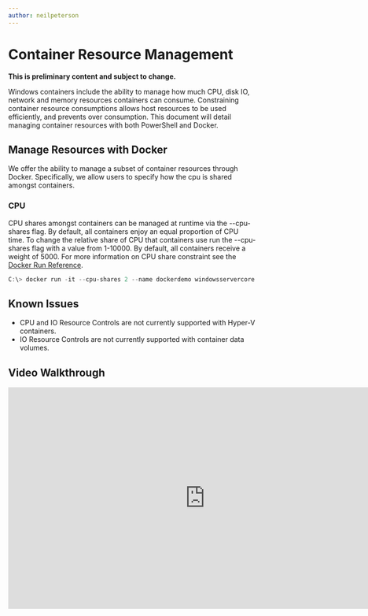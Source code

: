 ```yaml
---
author: neilpeterson
---
```


# Container Resource Management

**This is preliminary content and subject to change.** 

Windows containers include the ability to manage how much CPU, disk IO, network and memory resources containers can consume. Constraining container resource consumptions allows host resources to be used efficiently, and prevents over consumption. This document will detail managing container resources with both PowerShell and Docker.

## Manage Resources with Docker 

We offer the ability to manage a subset of container resources through Docker. Specifically, we allow users to specify how the cpu is shared amongst containers. 

### CPU

CPU shares amongst containers can be managed at runtime via the --cpu-shares flag. By default, all containers enjoy an equal proportion of CPU time. To change the relative share of CPU that containers use run the --cpu-shares flag with a value from 1-10000. By default, all containers receive a weight of 5000. For more information on CPU share constraint see the [Docker Run Reference]( https://docs.docker.com/engine/reference/run/#cpu-share-constraint). 

```powershell 
C:\> docker run -it --cpu-shares 2 --name dockerdemo windowsservercore cmd
```

## Known Issues

- CPU and IO Resource Controls are not currently supported with Hyper-V containers.
- IO Resource Controls are not currently supported with container data volumes.

## Video Walkthrough

<iframe src="https://channel9.msdn.com/Blogs/containers/Container-Fundamentals--Part-4-Resource-Management/player" width="800" height="450"  allowFullScreen="true" frameBorder="0" scrolling="no"></iframe>

